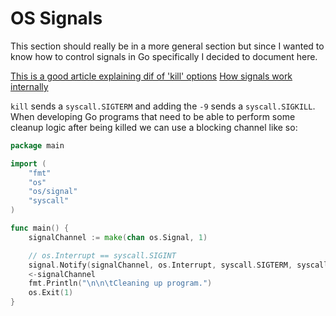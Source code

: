 # OS Signals
This section should really be in a more general section but since I wanted to
know how to control signals in Go specifically I decided to document here.

[This is a good article explaining dif of 'kill' options](https://major.io/2010/03/18/sigterm-vs-sigkill/)
[How signals work internally](https://unix.stackexchange.com/questions/80044/how-signals-work-internally)

`kill` sends a `syscall.SIGTERM` and adding the `-9` sends a `syscall.SIGKILL`.
When developing Go programs that need to be able to perform some cleanup logic
after being killed we can use a blocking channel like so:

```go
package main

import (
	"fmt"
	"os"
	"os/signal"
	"syscall"
)

func main() {
	signalChannel := make(chan os.Signal, 1)

	// os.Interrupt == syscall.SIGINT
	signal.Notify(signalChannel, os.Interrupt, syscall.SIGTERM, syscall.SIGQUIT)
	<-signalChannel
	fmt.Println("\n\n\tCleaning up program.")
	os.Exit(1)
}
```

